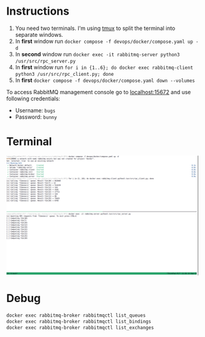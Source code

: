 # Instructions

1. You need two terminals. I'm using [tmux](https://github.com/tmux/tmux/wiki) to split the terminal into separate windows.
1. In **first** window run `docker compose -f devops/docker/compose.yaml up -d`
1. In **second** window run `docker exec -it rabbitmq-server python3 /usr/src/rpc_server.py`
1. In **first** window run `for i in {1..6}; do docker exec rabbitmq-client python3 /usr/src/rpc_client.py; done`
1. In **first** `docker compose -f devops/docker/compose.yaml down --volumes`

To access RabbitMQ management console go to [localhost:15672](http://localhost:15672/) and use following credentials:
- Username: `bugs`
- Password: `bunny`

# Terminal

![topics](../docs/assets/images/6.rpc.png)

# Debug

```shell
docker exec rabbitmq-broker rabbitmqctl list_queues
docker exec rabbitmq-broker rabbitmqctl list_bindings
docker exec rabbitmq-broker rabbitmqctl list_exchanges
```
